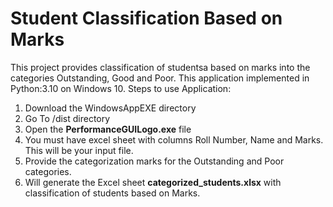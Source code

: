 # Student Classification Based on Marks
This project provides classification of studentsa based on marks into the categories Outstanding, Good and Poor.
This application implemented in Python:3.10 on Windows 10.
Steps to use Application:
1. Download the WindowsAppEXE directory
2. Go To /dist directory
3. Open the **PerformanceGUILogo.exe** file
4. You must have excel sheet with columns Roll Number, Name and Marks. This will be your input file.
5. Provide the categorization marks for the Outstanding and Poor categories.
6. Will generate the Excel sheet **categorized_students.xlsx** with classification of students based on Marks. 
